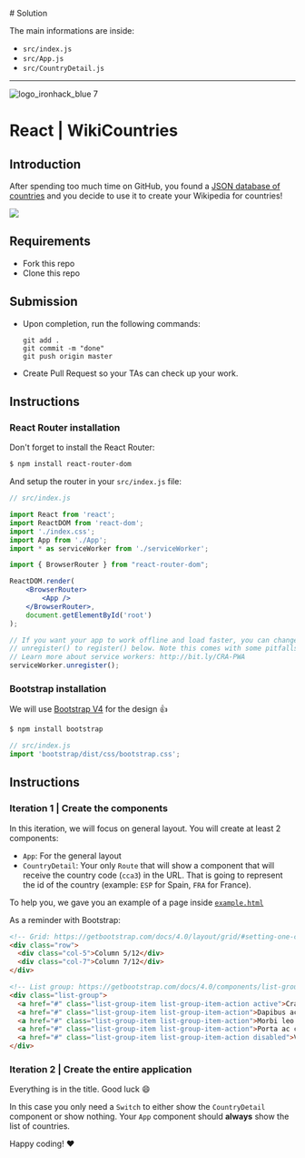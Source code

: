 # Solution

The main informations are inside:
- `src/index.js`
- `src/App.js`
- `src/CountryDetail.js`

--------------------




![logo_ironhack_blue 7](https://user-images.githubusercontent.com/23629340/40541063-a07a0a8a-601a-11e8-91b5-2f13e4e6b441.png)

# React | WikiCountries

## Introduction

After spending too much time on GitHub, you found a [JSON database of countries](https://raw.githubusercontent.com/mledoze/countries/master/countries.json) and you decide to use it to create your Wikipedia for countries!

![](https://media.giphy.com/media/fdUHHKI36bTVduRDfB/giphy.gif)


## Requirements

- Fork this repo
- Clone this repo

## Submission

- Upon completion, run the following commands:

  ```
  git add .
  git commit -m "done"
  git push origin master
  ```

- Create Pull Request so your TAs can check up your work.

## Instructions

### React Router installation
Don't forget to install the React Router:
```sh
$ npm install react-router-dom
```

And setup the router in your `src/index.js` file:

```jsx
// src/index.js

import React from 'react';
import ReactDOM from 'react-dom';
import './index.css';
import App from './App';
import * as serviceWorker from './serviceWorker';

import { BrowserRouter } from "react-router-dom";

ReactDOM.render(
    <BrowserRouter>
        <App />
    </BrowserRouter>, 
    document.getElementById('root')
);

// If you want your app to work offline and load faster, you can change
// unregister() to register() below. Note this comes with some pitfalls.
// Learn more about service workers: http://bit.ly/CRA-PWA
serviceWorker.unregister();

```

### Bootstrap installation

We will use [Bootstrap V4](https://getbootstrap.com/) for the design :+1: 

```sh
$ npm install bootstrap
```

```javascript
// src/index.js
import 'bootstrap/dist/css/bootstrap.css';
```


## Instructions

### Iteration 1 | Create the components

In this iteration, we will focus on general layout. You will create at least 2 components:
- `App`: For the general layout
- `CountryDetail`: Your only `Route` that will show a component that will receive the country code (`cca3`) in the URL. That is going to represent the id of the country (example: `ESP` for Spain, `FRA` for France).

To help you, we gave you an example of a page inside [`example.html`](https://github.com/sandrabosk/lab-wiki-countries/blob/master/starter-code/example.html)

As a reminder with Bootstrap:
```html
<!-- Grid: https://getbootstrap.com/docs/4.0/layout/grid/#setting-one-column-width -->
<div class="row">
  <div class="col-5">Column 5/12</div>
  <div class="col-7">Column 7/12</div>
</div>

<!-- List group: https://getbootstrap.com/docs/4.0/components/list-group/#links-and-buttons -->
<div class="list-group">
  <a href="#" class="list-group-item list-group-item-action active">Cras justo odio (active)</a>
  <a href="#" class="list-group-item list-group-item-action">Dapibus ac facilisis in</a>
  <a href="#" class="list-group-item list-group-item-action">Morbi leo risus</a>
  <a href="#" class="list-group-item list-group-item-action">Porta ac consectetur ac</a>
  <a href="#" class="list-group-item list-group-item-action disabled">Vestibulum at eros</a>
</div>
```


### Iteration 2 | Create the entire application

Everything is in the title. Good luck :smile: 

In this case you only need a `Switch` to either show the `CountryDetail`
component or show nothing.
Your `App` component should **always** show the list of countries.


Happy coding! :heart: